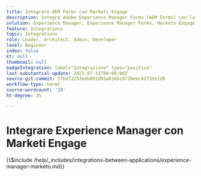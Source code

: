 ```yaml
---
title: Integrare AEM Forms con Marketi Engage
description: Integra Adobe Experience Manager Forms (AEM Forms) con la generazione di lead semplificata del Marketo Engage.
solution: Experience Manager, Experience Manager Forms, Marketo Engage
feature: Integrations
topic: Integrations
role: Leader, Architect, Admin, Developer
level: Beginner
index: false
kt: null
thumbnail: null
badgeIntegration: label="Integrazione" type="positive"
last-substantial-update: 2023-07-31T00:00:00Z
source-git-commit: 17bdf2253eeb091d92a816bc8726eec41f2de1d8
workflow-type: tm+mt
source-wordcount: '28'
ht-degree: 3%

---
```



# Integrare Experience Manager con Marketi Engage

{{$include /help/_includes/integrations-between-applications/experience-manager-marketo.md}}
